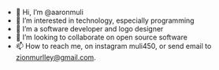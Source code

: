 - 👋 Hi, I’m @aaronmuli
- 👀 I’m interested in technology, especially programming
- 🌱 I’m a software developer and logo designer
- 💞️ I’m looking to collaborate on open source software
- 📫 How to reach me, on instagram muli450, or send email to zionmurlley@gmail.com.

<!---
aaronmuli/aaronmuli is a ✨ special ✨ repository because its `README.md` (this file) appears on your GitHub profile.
You can click the Preview link to take a look at your changes.
--->
